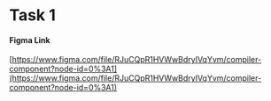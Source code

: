 # Task 1

#### Figma Link

[https://www.figma.com/file/RJuCQpR1HVWwBdryIVqYvm/compiler-component?node-id=0%3A1](https://www.figma.com/file/RJuCQpR1HVWwBdryIVqYvm/compiler-component?node-id=0%3A1)